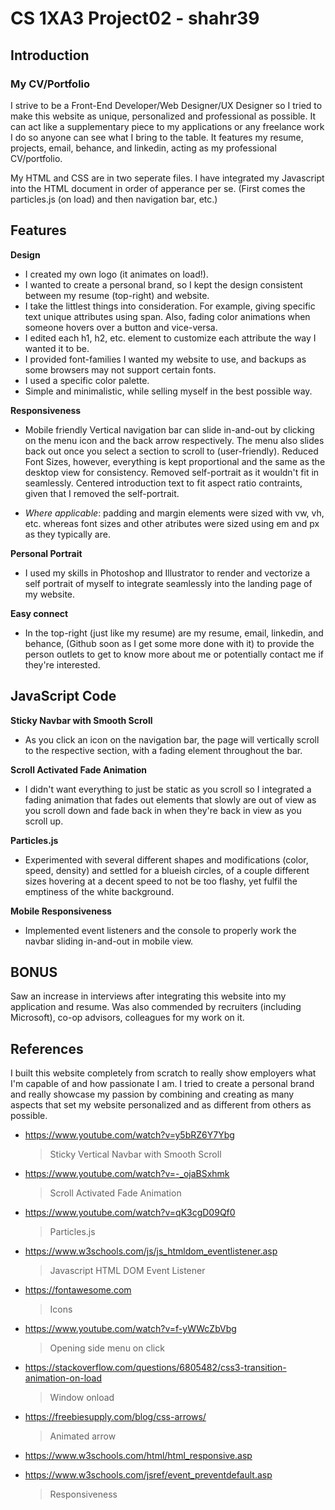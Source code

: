 # CS 1XA3 Project02 - shahr39

## Introduction  

### My CV/Portfolio

I strive to be a Front-End Developer/Web Designer/UX Designer so I tried to make this website as unique, personalized and professional as possible. It can act like a supplementary piece to my applications or any freelance work I do so anyone can see what I bring to the table. It features my resume, projects, email, behance, and linkedin, acting as my professional CV/portfolio.

My HTML and CSS are in two seperate files. I have integrated my Javascript into the HTML document in order of apperance per se. (First comes the particles.js (on load) and then navigation bar, etc.) 

## Features 

**Design**
- I created my own logo (it animates on load!).
- I wanted to create a personal brand, so I kept the design consistent between my resume (top-right) and website.
- I take the littlest things into consideration. For example, giving specific text unique attributes using span. Also, fading color animations when someone hovers over a button and vice-versa. 
- I edited each h1, h2, etc. element to customize each attribute the way I wanted it to be.
- I provided font-families I wanted my website to use, and backups as some browsers may not support certain fonts.
- I used a specific color palette.
- Simple and minimalistic, while selling myself in the best possible way.

**Responsiveness**
- Mobile friendly
Vertical navigation bar can slide in-and-out by clicking on the menu icon and the back arrow respectively.
The menu also slides back out once you select a section to scroll to (user-friendly).
Reduced Font Sizes, however, everything is kept proportional and the same as the desktop view for consistency.
Removed self-portrait as it wouldn't fit in seamlessly.
Centered introduction text to fit aspect ratio contraints, given that I removed the self-portrait.
	
- *Where applicable*: padding and margin elements were sized with vw, vh, etc. whereas font sizes and other atributes were sized using em and px as they typically are.

**Personal Portrait**
- I used my skills in Photoshop and Illustrator to render and vectorize a self portrait of myself to integrate seamlessly into the landing page of my website.

**Easy connect**
- In the top-right (just like my resume) are my resume, email, linkedin, and behance, (Github soon as I get some more done with it) to provide the person outlets to get to know more about me or potentially contact me if they're interested.


## JavaScript Code

**Sticky Navbar with Smooth Scroll**
- As you click an icon on the navigation bar, the page will vertically scroll to the respective section, with a fading element throughout the bar.

**Scroll Activated Fade Animation**
- I didn't want everything to just be static as you scroll so I integrated a fading animation that fades out elements that slowly are out of view as you scroll down and fade back in when they're back in view as you scroll up.

**Particles.js**
- Experimented with several different shapes and modifications (color, speed, density) and settled for a blueish circles, of a couple different sizes hovering at a decent speed to not be too flashy, yet fulfil the emptiness of the white background.

**Mobile Responsiveness**
- Implemented event listeners and the console to properly work the navbar sliding in-and-out in mobile view. 

## BONUS
Saw an increase in interviews after integrating this website into my application and resume. Was also commended by recruiters (including Microsoft), co-op advisors, colleagues for my work on it.


## References
I built this website completely from scratch to really show employers what I'm capable of and how passionate I am. I tried to create a personal brand and really showcase my passion by combining and creating as many aspects that set my website personalized and as different from others as possible.

- https://www.youtube.com/watch?v=y5bRZ6Y7Ybg
	> Sticky Vertical Navbar with Smooth Scroll

- https://www.youtube.com/watch?v=-_ojaBSxhmk
	> Scroll Activated Fade Animation

- https://www.youtube.com/watch?v=qK3cgD09Qf0
	> Particles.js

- https://www.w3schools.com/js/js_htmldom_eventlistener.asp
	> Javascript HTML DOM Event Listener
	
- https://fontawesome.com
	> Icons

- https://www.youtube.com/watch?v=f-yWWcZbVbg
	> Opening side menu on click

- https://stackoverflow.com/questions/6805482/css3-transition-animation-on-load
	> Window onload

- https://freebiesupply.com/blog/css-arrows/
	> Animated arrow

- https://www.w3schools.com/html/html_responsive.asp
- https://www.w3schools.com/jsref/event_preventdefault.asp
	> Responsiveness



